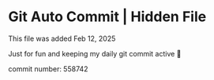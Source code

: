# Git Auto Commit | Hidden File

This file was added Feb 12, 2025

Just for fun and keeping my daily git commit active 🤪

commit number: 558742
